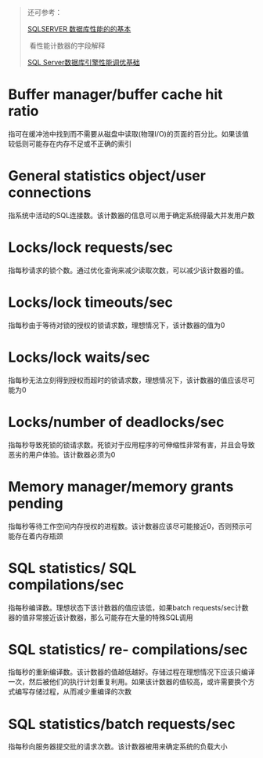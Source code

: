 > 还可参考：
>
> [SQLSERVER 数据库性能的的基本](https://www.cnblogs.com/lyhabc/p/3623240.html)
>
> ​	看性能计数器的字段解释
>
> [SQL Server数据库引擎性能调优基础](https://blogs.msdn.microsoft.com/indrajit/2013/12/12/sql-server-database-engine-performance-tuning-basics/)
>
> 



# Buffer manager/buffer cache hit ratio

指可在缓冲池中找到而不需要从磁盘中读取(物理I/O)的页面的百分比。如果该值较低则可能存在内存不足或不正确的索引



# General statistics object/user connections

指系统中活动的SQL连接数。该计数器的信息可以用于确定系统得最大并发用户数



# Locks/lock requests/sec

指每秒请求的锁个数。通过优化查询来减少读取次数，可以减少该计数器的值。



# Locks/lock timeouts/sec

指每秒由于等待对锁的授权的锁请求数，理想情况下，该计数器的值为0 



# Locks/lock waits/sec

指每秒无法立刻得到授权而超时的锁请求数，理想情况下，该计数器的值应该尽可能为0



# Locks/number of deadlocks/sec

指每秒导致死锁的锁请求数。死锁对于应用程序的可伸缩性非常有害，并且会导致恶劣的用户体验。该计数器必须为0 



# Memory manager/memory grants pending

指每秒等待工作空间内存授权的进程数。该计数器应该尽可能接近0，否则预示可能存在着内存瓶颈



# SQL statistics/ SQL compilations/sec

指每秒编译数。理想状态下该计数器的值应该低，如果batch requests/sec计数器的值非常接近该计数器，那么可能存在大量的特殊SQL调用



# SQL statistics/ re- compilations/sec

指每秒的重新编译数。该计数器的值越低越好。存储过程在理想情况下应该只编译一次，然后被他们的执行计划重复利用。如果该计数器的值较高，或许需要换个方式编写存储过程，从而减少重编译的次数



# SQL statistics/batch requests/sec 

指每秒向服务器提交批的请求次数。该计数器被用来确定系统的负载大小